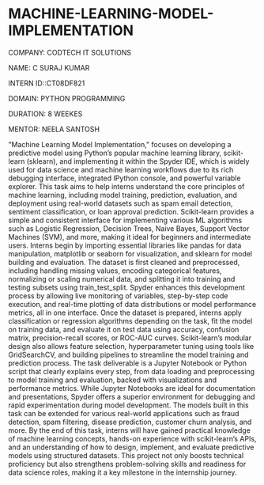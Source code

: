# MACHINE-LEARNING-MODEL-IMPLEMENTATION

COMPANY: CODTECH IT SOLUTIONS

NAME: C SURAJ KUMAR

INTERN ID::CT08DF821

DOMAIN: PYTHON PROGRAMMING

DURATION: 8 WEEKES

MENTOR: NEELA SANTOSH

"Machine Learning Model Implementation," focuses on developing a predictive model using Python’s popular machine learning library, scikit-learn (sklearn), and implementing it within the Spyder IDE, which is widely used for data science and machine learning workflows due to its rich debugging interface, integrated IPython console, and powerful variable explorer. This task aims to help interns understand the core principles of machine learning, including model training, prediction, evaluation, and deployment using real-world datasets such as spam email detection, sentiment classification, or loan approval prediction. Scikit-learn provides a simple and consistent interface for implementing various ML algorithms such as Logistic Regression, Decision Trees, Naive Bayes, Support Vector Machines (SVM), and more, making it ideal for beginners and intermediate users. Interns begin by importing essential libraries like pandas for data manipulation, matplotlib or seaborn for visualization, and sklearn for model building and evaluation. The dataset is first cleaned and preprocessed, including handling missing values, encoding categorical features, normalizing or scaling numerical data, and splitting it into training and testing subsets using train_test_split. Spyder enhances this development process by allowing live monitoring of variables, step-by-step code execution, and real-time plotting of data distributions or model performance metrics, all in one interface. Once the dataset is prepared, interns apply classification or regression algorithms depending on the task, fit the model on training data, and evaluate it on test data using accuracy, confusion matrix, precision-recall scores, or ROC-AUC curves. Scikit-learn’s modular design also allows feature selection, hyperparameter tuning using tools like GridSearchCV, and building pipelines to streamline the model training and prediction process. The task deliverable is a Jupyter Notebook or Python script that clearly explains every step, from data loading and preprocessing to model training and evaluation, backed with visualizations and performance metrics. While Jupyter Notebooks are ideal for documentation and presentations, Spyder offers a superior environment for debugging and rapid experimentation during model development. The models built in this task can be extended for various real-world applications such as fraud detection, spam filtering, disease prediction, customer churn analysis, and more. By the end of this task, interns will have gained practical knowledge of machine learning concepts, hands-on experience with scikit-learn’s APIs, and an understanding of how to design, implement, and evaluate predictive models using structured datasets. This project not only boosts technical proficiency but also strengthens problem-solving skills and readiness for data science roles, making it a key milestone in the internship journey.

